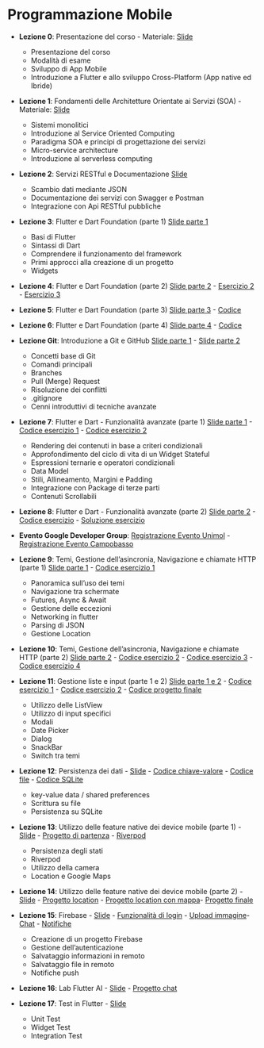 # Programmazione Mobile

- **Lezione 0**: Presentazione del corso  - Materiale: [Slide](slide/lezione0.pdf)
  - Presentazione del corso
  - Modalità di esame
  - Sviluppo di App Mobile
  - Introduzione a Flutter e allo sviluppo Cross-Platform (App native ed Ibride)
- **Lezione 1**: Fondamenti delle Architetture Orientate ai Servizi (SOA) - Materiale: [Slide](slide/lezione1.pdf)
  - Sistemi monolitici
  - Introduzione al Service Oriented Computing
  - Paradigma SOA e principi di progettazione dei servizi
  - Micro-service architecture
  - Introduzione al serverless computing
- **Lezione 2**: Servizi RESTful e Documentazione [Slide](slide/lezione2.pdf)
  - Scambio dati mediante JSON
  - Documentazione dei servizi con Swagger e Postman
  - Integrazione con Api RESTful pubbliche
- **Lezione 3**: Flutter e Dart Foundation (parte 1) [Slide parte 1](slide/lezione3.pdf) 
  - Basi di Flutter
  - Sintassi di Dart
  - Comprendere il funzionamento del framework
  - Primi approcci alla creazione di un progetto
  - Widgets
  
- **Lezione 4**: Flutter e Dart Foundation (parte 2) [Slide parte 2](slide/lezione4.pdf) -  [Esercizio 2](code/lezione4/esercizio2.dart) - [Esercizio 3](code/lezione4/esercizio3.dart)
- **Lezione 5**: Flutter e Dart Foundation (parte 3) [Slide parte 3](slide/lezione5.pdf) -  [Codice](code/lezione5/lezione5.zip)
- **Lezione 6**: Flutter e Dart Foundation (parte 4) [Slide parte 4](slide/lezione6.pdf) -  [Codice](code/lezione6/lezione6.zip)
- **Lezione Git**: Introduzione a Git e GitHub [Slide parte 1](slide/lezionegit1.pdf) - [Slide parte 2](slide/lezionegit2.pdf)
  - Concetti base di Git
  - Comandi principali
  - Branches
  - Pull (Merge) Request
  - Risoluzione dei conflitti
  - .gitignore
  - Cenni introduttivi di tecniche avanzate
- **Lezione 7**: Flutter e Dart - Funzionalità avanzate (parte 1) [Slide parte 1](slide/lezione7.pdf) - [Codice esercizio 1](code/lezione7/esercizio1.zip) - [Codice esercizio 2](code/lezione7/esercizio2.zip)
  - Rendering dei contenuti in base a criteri condizionali
  - Approfondimento del ciclo di vita di un Widget Stateful
  - Espressioni ternarie e operatori condizionali
  - Data Model
  - Stili, Allineamento, Margini e Padding
  - Integrazione con Package di terze parti
  - Contenuti Scrollabili
- **Lezione 8**: Flutter e Dart - Funzionalità avanzate (parte 2) [Slide parte 2](slide/lezione8.pdf) - [Codice esercizio](code/lezione8/esercizio.zip) - [Soluzione esercizio](code/lezione8/esercizio_svolto.zip)
- **Evento Google Developer Group**: [Registrazione Evento Unimol](https://gdg.community.dev/events/details/google-gdg-campobasso-presents-flutter-e-gemini-ia-multipiattaforma/) - [Registrazione Evento Campobasso](https://gdg.community.dev/events/details/google-gdg-campobasso-presents-flutter-zero-to-hero/)  
- **Lezione 9**: Temi, Gestione dell’asincronia, Navigazione e chiamate HTTP (parte 1) [Slide parte 1](slide/lezione9.pdf) - [Codice esercizio 1](code/lezione9/esercizio1.zip)
  - Panoramica sull’uso dei temi
  - Navigazione tra schermate
  - Futures, Async & Await
  - Gestione delle eccezioni
  - Networking in flutter
  - Parsing di JSON
  - Gestione Location
- **Lezione 10**: Temi, Gestione dell’asincronia, Navigazione e chiamate HTTP (parte 2) [Slide parte 2](slide/lezione10.pdf) - [Codice esercizio 2](code/lezione10/esercizio2.zip) - [Codice esercizio 3](code/lezione10/esercizio3.zip) - [Codice esercizio 4](code/lezione10/esercizio4.zip)
- **Lezione 11**: Gestione liste e input (parte 1 e 2) [Slide parte 1 e 2](slide/lezione11.pdf) - [Codice esercizio 1](code/lezione11/esercizio1.zip) - [Codice esercizio 2](code/lezione11/esercizio2.zip) - [Codice progetto finale](code/lezione11/progetto.zip)
  - Utilizzo delle ListView
  - Utilizzo di input specifici
  - Modali
  - Date Picker
  - Dialog
  - SnackBar
  - Switch tra temi
- **Lezione 12**: Persistenza dei dati - [Slide](slide/lezione12.pdf) - [Codice chiave-valore](code/lezione12/chiavevalore.zip) - [Codice file](code/lezione12/file.zip) - [Codice SQLite](code/lezione12/sqlite.zip)
  - key-value data  / shared preferences
  - Scrittura su file
  - Persistenza su SQLite
- **Lezione 13**: Utilizzo delle feature native dei device mobile (parte 1) - [Slide](slide/lezione13.pdf) - [Progetto di partenza](code/lezione13/progetto_di_partenza.zip) - [Riverpod](code/lezione13/riverpod.zip)
  - Persistenza degli stati
  - Riverpod
  - Utilizzo della camera
  - Location e Google Maps
- **Lezione 14**: Utilizzo delle feature native dei device mobile (parte 2) - [Slide](slide/lezione14.pdf) - [Progetto location](code/lezione14/location.zip) - [Progetto location con mappa](code/lezione14/locationmap.zip)- [Progetto finale](code/lezione14/locationcompleto.zip)
- **Lezione 15**: Firebase - [Slide](slide/lezione15.pdf) - [Funzionalità di login](code/lezione15/login.zip) - [Upload immagine](code/lezione15/image.zip)- [Chat](code/lezione15/chat.zip) - [Notifiche](code/lezione15/notifiche.zip)
  - Creazione di un progetto Firebase
  - Gestione dell’autenticazione
  - Salvataggio informazioni in remoto
  - Salvataggio file in remoto
  - Notifiche push
- **Lezione 16**: Lab Flutter AI - [Slide](slide/lezione16.pdf) - [Progetto chat](code/lezione16/chat.zip)
- **Lezione 17**: Test in Flutter - [Slide](slide/lezione17.pdf)
  - Unit Test
  - Widget Test
  - Integration Test